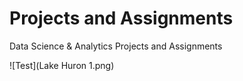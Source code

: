 # Projects and Assignments
Data Science &amp; Analytics Projects and Assignments

![Test](Lake Huron 1.png)
